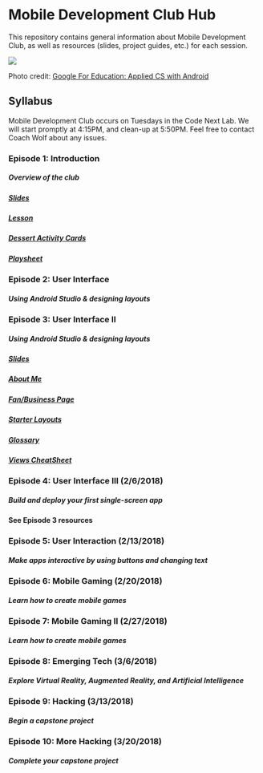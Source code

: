 # Mobile Development Club Hub

This repository contains general information about Mobile Development Club, as well as resources (slides, project guides, etc.) for each session.

![](https://cswithandroid.withgoogle.com/img/appliedcsandroid.png)

Photo credit: [Google For Education: Applied CS with Android](https://cswithandroid.withgoogle.com/img/appliedcsandroid.png)

## Syllabus

Mobile Development Club occurs on Tuesdays in the Code Next Lab.
We will start promptly at 4:15PM, and clean-up at 5:50PM.
Feel free to contact Coach Wolf about any issues.

### Episode 1: Introduction

##### Overview of the club 

##### [Slides](/episode-1/episode-1-slides.pdf)
##### [Lesson](/episode-1/episode-1-lesson-plan.pdf)
##### [Dessert Activity Cards](/episode-1/dessert-activity-cards.pdf)
##### [Playsheet](/episode-1/playsheet.pdf)

### Episode 2: User Interface

##### Using Android Studio & designing layouts

### Episode 3: User Interface II

##### Using Android Studio & designing layouts

##### [Slides](/episode-3/episode-3-slides.pdf)

##### [About Me](/episode-3/about-me/about-me-guide.md)

##### [Fan/Business Page](/episode-3/fan-business/fan-business-guide.md)

##### [Starter Layouts](/episode-3/starter-layouts)

##### [Glossary](https://developers.google.com/android/for-all/vocab-words/?utm_source=udacity&utm_medium=course&utm_campaign=android_basics)

##### [Views CheatSheet](http://labs.udacity.com/images/Common-Android-Views-Cheat-Sheet.pdf)

### Episode 4: User Interface III (2/6/2018)

##### Build and deploy your first single-screen app

#### See Episode 3 resources

### Episode 5: User Interaction (2/13/2018)

##### Make apps interactive by using buttons and changing text

### Episode 6: Mobile Gaming (2/20/2018)

##### Learn how to create mobile games

### Episode 7: Mobile Gaming II (2/27/2018)

##### Learn how to create mobile games

### Episode 8: Emerging Tech (3/6/2018)

##### Explore Virtual Reality, Augmented Reality, and Artificial Intelligence

### Episode 9: Hacking (3/13/2018)

##### Begin a capstone project

### Episode 10: More Hacking (3/20/2018)

##### Complete your capstone project
